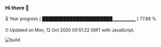 ### Hi there 👋

⏳ Year progress { ███████████████████████▁▁▁▁▁▁▁ } 77.88 %

⏰ Updated on Mon, 12 Oct 2020 00:51:22 GMT with JavaScript.

![build](https://github.com/shenxianpeng/shenxianpeng/workflows/build/badge.svg)
